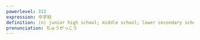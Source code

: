 ```yaml
---
powerlevel: 312
expression: 中学校
definition: (n) junior high school; middle school; lower secondary school; (P)
pronunciation: ちゅうがっこう
---
```

